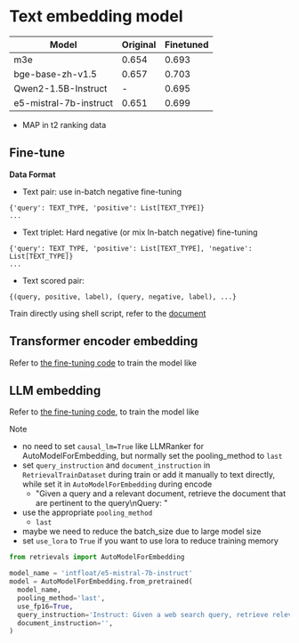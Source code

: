 # Text embedding model

| Model                  | Original | Finetuned |
|------------------------|----------|-----------|
| m3e                    | 0.654    | 0.693     |
| bge-base-zh-v1.5       | 0.657    | 0.703     |
| Qwen2-1.5B-Instruct    | -        | 0.695     |
| e5-mistral-7b-instruct | 0.651    | 0.699     |

- MAP in t2 ranking data


## Fine-tune

**Data Format**

- Text pair: use in-batch negative fine-tuning
```
{'query': TEXT_TYPE, 'positive': List[TEXT_TYPE]}
...
```

- Text triplet: Hard negative (or mix In-batch negative) fine-tuning
```
{'query': TEXT_TYPE, 'positive': List[TEXT_TYPE], 'negative': List[TEXT_TYPE]}
...
```

- Text scored pair:
```
{(query, positive, label), (query, negative, label), ...}
```


Train directly using shell script, refer to the [document](https://open-retrievals.readthedocs.io/en/master/embed.html)

## Transformer encoder embedding

Refer to [the fine-tuning code](./train_pairwise.py) to train the model like


## LLM embedding

Refer to [the fine-tuning code](./train_llm.py), to train the model like


Note
- no need to set `causal_lm=True` like LLMRanker for AutoModelForEmbedding, but normally set the pooling_method to `last`
- set `query_instruction` and `document_instruction` in `RetrievalTrainDataset` during train or add it manually to text directly, while set it in `AutoModelForEmbedding` during encode
  - "Given a query and a relevant document, retrieve the document that are pertinent to the query\nQuery: "
- use the appropriate `pooling_method`
  - `last`
- maybe we need to reduce the batch_size due to large model size
- set `use_lora` to `True` if you want to use lora to reduce training memory

```python
from retrievals import AutoModelForEmbedding

model_name = 'intfloat/e5-mistral-7b-instruct'
model = AutoModelForEmbedding.from_pretrained(
  model_name,
  pooling_method='last',
  use_fp16=True,
  query_instruction='Instruct: Given a web search query, retrieve relevant passages that answer the query\nQuery: ',
  document_instruction='',
)
```
